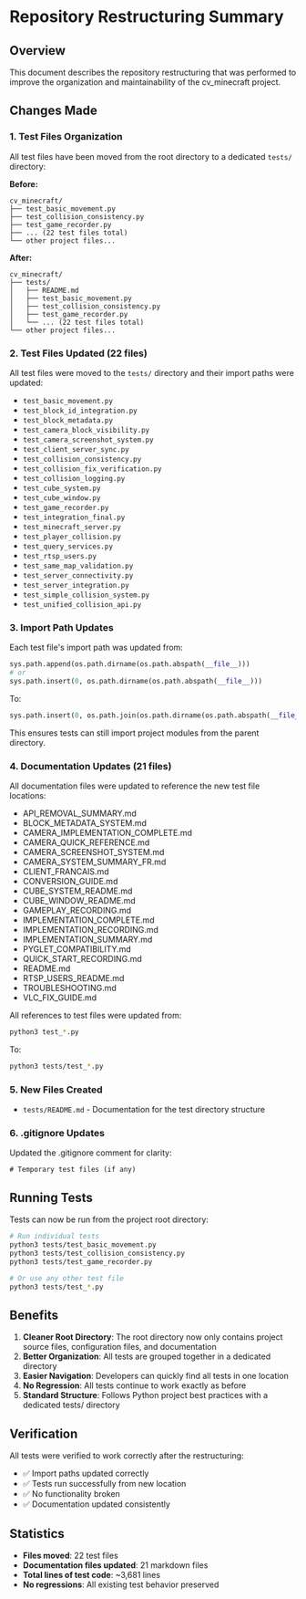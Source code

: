 # Repository Restructuring Summary

## Overview

This document describes the repository restructuring that was performed to improve the organization and maintainability of the cv_minecraft project.

## Changes Made

### 1. Test Files Organization

All test files have been moved from the root directory to a dedicated `tests/` directory:

**Before:**
```
cv_minecraft/
├── test_basic_movement.py
├── test_collision_consistency.py
├── test_game_recorder.py
├── ... (22 test files total)
└── other project files...
```

**After:**
```
cv_minecraft/
├── tests/
│   ├── README.md
│   ├── test_basic_movement.py
│   ├── test_collision_consistency.py
│   ├── test_game_recorder.py
│   └── ... (22 test files total)
└── other project files...
```

### 2. Test Files Updated (22 files)

All test files were moved to the `tests/` directory and their import paths were updated:

- `test_basic_movement.py`
- `test_block_id_integration.py`
- `test_block_metadata.py`
- `test_camera_block_visibility.py`
- `test_camera_screenshot_system.py`
- `test_client_server_sync.py`
- `test_collision_consistency.py`
- `test_collision_fix_verification.py`
- `test_collision_logging.py`
- `test_cube_system.py`
- `test_cube_window.py`
- `test_game_recorder.py`
- `test_integration_final.py`
- `test_minecraft_server.py`
- `test_player_collision.py`
- `test_query_services.py`
- `test_rtsp_users.py`
- `test_same_map_validation.py`
- `test_server_connectivity.py`
- `test_server_integration.py`
- `test_simple_collision_system.py`
- `test_unified_collision_api.py`

### 3. Import Path Updates

Each test file's import path was updated from:
```python
sys.path.append(os.path.dirname(os.path.abspath(__file__)))
# or
sys.path.insert(0, os.path.dirname(os.path.abspath(__file__)))
```

To:
```python
sys.path.insert(0, os.path.join(os.path.dirname(os.path.abspath(__file__)), ".."))
```

This ensures tests can still import project modules from the parent directory.

### 4. Documentation Updates (21 files)

All documentation files were updated to reference the new test file locations:

- API_REMOVAL_SUMMARY.md
- BLOCK_METADATA_SYSTEM.md
- CAMERA_IMPLEMENTATION_COMPLETE.md
- CAMERA_QUICK_REFERENCE.md
- CAMERA_SCREENSHOT_SYSTEM.md
- CAMERA_SYSTEM_SUMMARY_FR.md
- CLIENT_FRANCAIS.md
- CONVERSION_GUIDE.md
- CUBE_SYSTEM_README.md
- CUBE_WINDOW_README.md
- GAMEPLAY_RECORDING.md
- IMPLEMENTATION_COMPLETE.md
- IMPLEMENTATION_RECORDING.md
- IMPLEMENTATION_SUMMARY.md
- PYGLET_COMPATIBILITY.md
- QUICK_START_RECORDING.md
- README.md
- RTSP_USERS_README.md
- TROUBLESHOOTING.md
- VLC_FIX_GUIDE.md

All references to test files were updated from:
```bash
python3 test_*.py
```

To:
```bash
python3 tests/test_*.py
```

### 5. New Files Created

- `tests/README.md` - Documentation for the test directory structure

### 6. .gitignore Updates

Updated the .gitignore comment for clarity:
```
# Temporary test files (if any)
```

## Running Tests

Tests can now be run from the project root directory:

```bash
# Run individual tests
python3 tests/test_basic_movement.py
python3 tests/test_collision_consistency.py
python3 tests/test_game_recorder.py

# Or use any other test file
python3 tests/test_*.py
```

## Benefits

1. **Cleaner Root Directory**: The root directory now only contains project source files, configuration files, and documentation
2. **Better Organization**: All tests are grouped together in a dedicated directory
3. **Easier Navigation**: Developers can quickly find all tests in one location
4. **No Regression**: All tests continue to work exactly as before
5. **Standard Structure**: Follows Python project best practices with a dedicated tests/ directory

## Verification

All tests were verified to work correctly after the restructuring:
- ✅ Import paths updated correctly
- ✅ Tests run successfully from new location
- ✅ No functionality broken
- ✅ Documentation updated consistently

## Statistics

- **Files moved**: 22 test files
- **Documentation files updated**: 21 markdown files
- **Total lines of test code**: ~3,681 lines
- **No regressions**: All existing test behavior preserved
